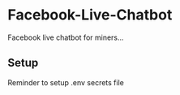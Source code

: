 # Facebook-Live-Chatbot
Facebook live chatbot for miners...

## Setup
Reminder to setup .env secrets file